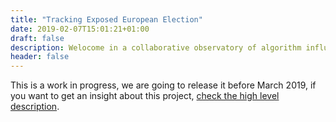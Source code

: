 ```yaml
---
title: "Tracking Exposed European Election"
date: 2019-02-07T15:01:21+01:00
draft: false
description: Welocome in a collaborative observatory of algorithm influences, and few citizen driven solutions
header: false
---
```


This is a work in progress, we are going to release it before March 2019, if you want to get an insight about this project, [check the high level description](https://raw.githubusercontent.com/tracking-exposed/presentation/master/European%20Election%20action%20plan%20-%20v1.3.pdf).
